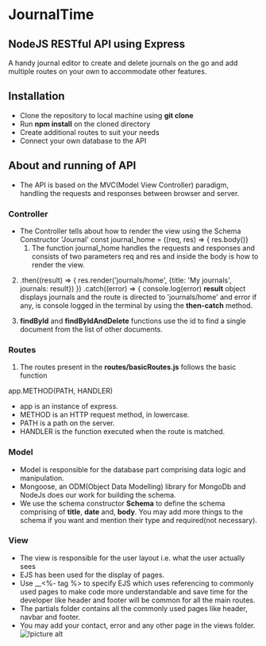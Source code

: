 # JournalTime #
## NodeJS RESTful API using Express ##
A handy journal editor to create and delete journals on the go and add multiple routes on your own to accommodate other features.

## Installation ##
* Clone the repository to local machine using __git clone__
* Run __npm install__ on the cloned directory
* Create additional routes to suit your needs
* Connect your own database to the API 

## About and running of API ##
* The API is based on the MVC(Model View Controller) paradigm, handling the requests and responses between browser and server.
### Controller ###
* The Controller tells about how to render the view using the Schema Constructor 'Journal' 
   const journal_home = ((req, res) => { 
   res.body()}
  1. The function journal_home handles the requests and responses and consists of two parameters req and res and inside the body is how to render the view.

 2. .then((result) => {
           res.render('journals/home', {title: 'My journals', journals: result})
       })
       .catch((error) => {
           console.log(error)
__result__ object displays journals and the route is directed to 'journals/home' and error if any, is console logged in the terminal by using the __then-catch__ method.

 3. __findById__ and __findByIdAndDelete__ 
functions use the id to find a single document from the list of other documents.

### Routes ###
1. The routes present in the __routes/basicRoutes.js__ follows the basic function

app.METHOD(PATH, HANDLER)

* app is an instance of express.
* METHOD is an HTTP request method, in lowercase.
* PATH is a path on the server.
* HANDLER is the function executed when the route is matched.

### Model ###
* Model is responsible for the database part comprising data logic and manipulation. 
* Mongoose, an ODM(Object Data Modelling) library for MongoDb and NodeJs does our work for building the schema.
* We use the schema constructor __Schema__ to define the schema comprising of __title__, __date__ and, __body__. You may add more things to the schema if you want and mention their type and required(not necessary).

### View ###
* The view is responsible for the user layout i.e. what the user actually sees
* EJS has been used for the display of pages.
* Use __<%- tag %> to specify EJS which uses referencing to commonly used pages to make code more understandable and save time for the developer like header and footer will be common for all the main routes.
* The partials folder contains all the commonly used pages like header, navbar and footer. 
* You may add your contact, error and any other page in the views folder.
![!picture alt]( https://en.m.wikipedia.org/wiki/File:MVC-Process.svg)

  
